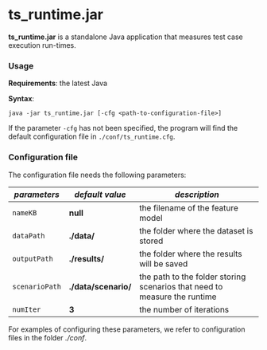 # ts_runtime.jar

**ts_runtime.jar** is a standalone Java application that measures test case execution run-times.

### Usage

**Requirements**: the latest Java

**Syntax**:
```
java -jar ts_runtime.jar [-cfg <path-to-configuration-file>]
```

If the parameter `-cfg` has not been specified, the program will find the default configuration file in `./conf/ts_runtime.cfg`.

### Configuration file

The configuration file needs the following parameters:

| *parameters*        | *default value*      | *description*                                                             |
|---------------------|----------------------|---------------------------------------------------------------------------|
| ```nameKB```        | **null**             | the filename of the feature model                                         |
| ```dataPath```      | **./data/**          | the folder where the dataset is stored                                    |
| ```outputPath```    | **./results/**       | the folder where the results will be saved                                |
| ```scenarioPath```  | **./data/scenario/** | the path to the folder storing scenarios that need to measure the runtime |
| ```numIter```       | **3**                | the number of iterations                                                  |

For examples of configuring these parameters, we refer to configuration files in the folder *./conf*.
